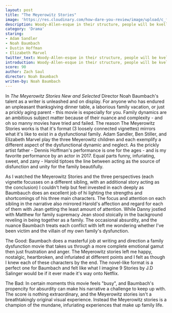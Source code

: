 ```yaml
---
layout: post
title: "The Meyerowitz Stories"
image: 'https://res.cloudinary.com/how-dare-you-review/image/upload/c_fill,h_399,w_760/v1529128791/meyerowitz.jpg'
description: Woody-Allen-esque in their structure, people will be kvelling over Baumbach's newest vignettes. 
category: 'Drama'
staring: 
- Adam Sandler
- Noah Baumbach
- Dustin Hoffman
- Elizabeth Marvel
twitter_text: Woody-Allen-esque in their structure, people will be kvelling over Baumbach's newest vignettes.   
introduction: Woody-Allen-esque in their structure, people will be kvelling over Baumbach's newest vignettes. 
score: 90
author: Zach Saul 
director: Noah Baumbach
writen-by: Noah Baumbach
---
```


In *The Meyerowitz Stories New and Selected* Director Noah Baumbach's talent as a writer is unleashed and on display. For anyone who has endured an unpleasant thanksgiving dinner table, a laborious family vacation, or just a prickly aging parent - this movie is especially for you. Family dynamics are an ambitious subject matter because of their nuance and complexity - and oh so manny movies have tried and failed. The reason The Meyerowitz Stories works is that it's format (3 loosely connected vignettes) mirrors what it's like to exist in a dysfunctional family. Adam Sandler, Ben Stiller, and Elizabeth Marvel play the three Meyerowitz children and each exemplify a different aspect of the dysfunctional dynamic and neglect. As the prickly artist father - Dennis Hoffman's performance is one for the ages - and is my favorite performance by an actor in 2017. Equal parts funny, infuriating, sweet, and zany  - Harold tiptoes the line between acting as the source of disfunction and unity for the family beautifully.

As I watched the Meyerowitz Stories and the three perspectives (each vignette focusses on a different sibling, with an additional story acting as the conclusion) I couldn't help but feel invested in each deeply as Baumbauch does an excellent job of hi lighting the strengths and shortcomings of his three main characters. The focus and attention on each sibling in the narrative also mirrored Harold's affection and regard for each of them with Jean getting the least amount of attention. While Danny jostled with Matthew for family supremacy Jean stood stoically in the background reveling in being together as a family. The occasional absurdity, and the nuance Baumbach treats each conflict with left me wondering whether I've been victim and the villain of my own family's dysfunction.

The Good: Baumbach does a masterful job at writing and direction a family dysfunction movie that takes us through a more complete emotional gamut then just frustration and anger. The Meyerowitz stories left me happy, nostalgic, heartbroken, and infuriated at different points and I felt as though I knew each of these characters by the end.  The novel-like format is a perfect one for Baumbach and felt like what I imagine 9 Stories by J.D Salinger would be if it ever made it's way onto Netflix.

The Bad: In certain moments this movie feels "busy", and Baumbach's propencity for absurdity can make his narrative a challenge to keep up with. The score is nothing extraordinary, and the Meyerowitz stories isn't a breathtakingly original visual experience. Instead the Meyerowitz stories is a champion of the mundane, infuriating experiences that make up family life.   